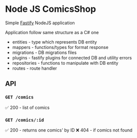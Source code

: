 # Node JS ComicsShop
Simple [Fastify](https://www.fastify.io/) NodeJS application 

Application follow same structure as a C# one

- entities - type which represents DB entity
- mappers - functions/types for format response
- migrations - DB migrations files
- plugins - fastify plugins for connected DB and utility errors
- repositories - functions to manipulate with DB entity
- routes - route handler

## API
### `GET /comics`
✅ 200 - list of comics

### `GET /comics/:id`
✅ 200 - returns one comics' by ID
❌ 404 - if comics not found
